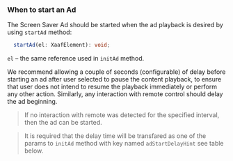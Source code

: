 ### When to start an Ad

The Screen Saver Ad should be started when the ad playback is desired by using `startAd` method:

```typescript
  startAd(el: XaafElement): void;
```

`el` – the same reference used in `initAd` method.

We recommend allowing a couple of seconds (configurable) of delay before starting an ad after user selected to pause the content playback, to ensure that user does not intend to resume the  playback immediately or perform any other action. Similarly, any interaction with remote control should delay the ad beginning. 

> If no interaction with remote was detected for the specified interval, then the ad can be started.

> It is required that the delay time will be transfared as one of the params to `initAd` method with key named `adStartDelayHint` see table below.

